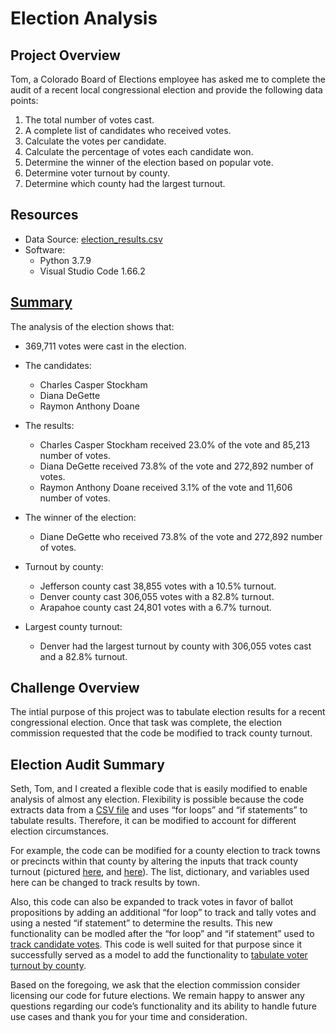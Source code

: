 # Election Analysis

## Project Overview
Tom, a Colorado Board of Elections employee has asked me to complete the audit of a recent local congressional election and provide the following data points:

  1. The total number of votes cast.
  2. A complete list of candidates who received votes.
  3. Calculate the votes per candidate.
  4. Calculate the percentage of votes each candidate won.
  5. Determine the winner of the election based on popular vote.
  6. Determine voter turnout by county.
  7. Determine which county had the largest turnout.

## Resources
* Data Source: [election_results.csv](https://github.com/laurlen2112/election_analysis/blob/main/resources/election_results.csv)
* Software: 
  * Python 3.7.9
  * Visual Studio Code 1.66.2

## [Summary](https://github.com/laurlen2112/election_analysis/blob/main/resources/Election%20Results%20Print%20to%20txt.png) 
The analysis of the election shows that:

* 369,711 votes were cast in the election.

* The candidates:
  * Charles Casper Stockham
  * Diana DeGette
  * Raymon Anthony Doane
  
* The results:
  * Charles Casper Stockham received 23.0% of the vote and 85,213 number of votes.
  * Diana DeGette received 73.8% of the vote and 272,892 number of votes.
  * Raymon Anthony Doane received 3.1% of the vote and 11,606 number of votes.
  
* The winner of the election:
  * Diane DeGette who received 73.8% of the vote and 272,892 number of votes.
  
* Turnout by county:
  * Jefferson county cast 38,855 votes with a 10.5% turnout.
  * Denver county cast 306,055 votes with a 82.8% turnout.
  * Arapahoe county cast 24,801 votes with a 6.7% turnout.
 
* Largest county turnout:
  * Denver had the largest turnout by county with 306,055 votes cast and a 82.8% turnout.
  
## Challenge Overview
The intial purpose of this project was to tabulate election results for a recent congressional election.  Once that task was complete, the election  commission requested that the code be modified to track county turnout.

## Election Audit Summary  
Seth, Tom, and I created a flexible code that is easily modified to enable analysis of almost any election.  Flexibility is possible because the code extracts data from a [CSV file](https://github.com/laurlen2112/election_analysis/blob/main/resources/import%20csv.png) and uses “for loops” and “if statements” to tabulate results.  Therefore, it can be modified to account for different election circumstances.  

For example, the code can be modified for a county election to track towns or precincts within that county by altering the inputs that track county turnout (pictured [here](https://github.com/laurlen2112/election_analysis/blob/main/resources/step%201%20creat%20county%20list%20and%20dict.png), and [here](https://github.com/laurlen2112/election_analysis/blob/main/resources/step%202%20declare%20variables%20to%20track%20county%20turnout.png)).  The list, dictionary, and variables used here can be changed to track results by town.

Also, this code can also be expanded to track votes in favor of ballot propositions by adding an additional “for loop” to track and tally votes and using a nested “if statement” to determine the results.  This new functionality can be modled after the “for loop” and “if statement” used to [track candidate votes](https://github.com/laurlen2112/election_analysis/blob/main/resources/candidate%20for%20and%20if%20statements.png).  This code is well suited for that purpose since it successfully served as a model to add the functionality to [tabulate voter turnout by county](https://github.com/laurlen2112/election_analysis/blob/main/resources/County%20Code%20Modeled%20after%20Candidate%20Code.png).

Based on the foregoing, we ask that the election commission consider licensing our code for future elections.  We remain happy to answer any questions regarding our code’s functionality and its ability to handle future use cases and thank you for your time and consideration.
